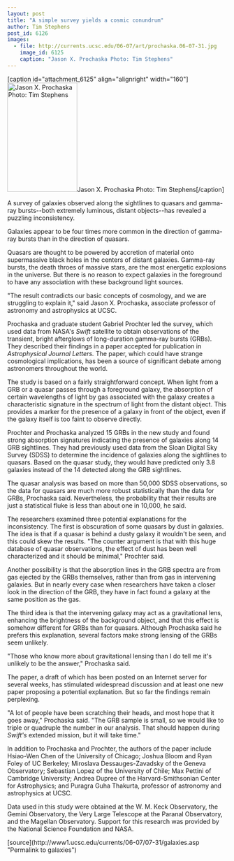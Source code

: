 ```yaml
---
layout: post
title: "A simple survey yields a cosmic conundrum"
author: Tim Stephens 
post_id: 6126
images:
  - file: http://currents.ucsc.edu/06-07/art/prochaska.06-07-31.jpg
    image_id: 6125
    caption: "Jason X. Prochaska Photo: Tim Stephens"
---
```


[caption id="attachment_6125" align="alignright" width="160"]<a href="http://localhost/mysite/wp-content/uploads/2006/07/prochaska.06-07-31.jpg"><img class="size-full wp-image-6125" src="http://localhost/mysite/wp-content/uploads/2006/07/prochaska.06-07-31.jpg" alt="Jason X. Prochaska Photo: Tim Stephens" width="160" height="250" /></a>Jason X. Prochaska Photo: Tim Stephens[/caption]
<a name="content" id="content"></a>
<p>
  A survey of galaxies observed along the sightlines to quasars and gamma-ray bursts--both extremely luminous, distant objects--has revealed a puzzling inconsistency.
</p>
<p>
  Galaxies appear to be four times more common in the direction of gamma-ray bursts than in the direction of quasars.
</p>
<p>
  Quasars are thought to be powered by accretion of material onto supermassive black holes in the centers of distant galaxies. Gamma-ray bursts, the death throes of massive stars, are the most energetic explosions in the universe. But there is no reason to expect galaxies in the foreground to have any association with these background light sources.
</p>
<p>
  "The result contradicts our basic concepts of cosmology, and we are struggling to explain it," said Jason X. Prochaska, associate professor of astronomy and astrophysics at UCSC.
</p>
<p>
  Prochaska and graduate student Gabriel Prochter led the survey, which used data from NASA's <i>Swift</i> satellite to obtain observations of the transient, bright afterglows of long-duration gamma-ray bursts (GRBs). They described their findings in a paper accepted for publication in <i>Astrophysical Journal Letters.</i> The paper, which could have strange cosmological implications, has been a source of significant debate among astronomers throughout the world.
</p>
<p>
  The study is based on a fairly straightforward concept. When light from a GRB or a quasar passes through a foreground galaxy, the absorption of certain wavelengths of light by gas associated with the galaxy creates a characteristic signature in the spectrum of light from the distant object. This provides a marker for the presence of a galaxy in front of the object, even if the galaxy itself is too faint to observe directly.
</p>
<p>
  Prochter and Prochaska analyzed 15 GRBs in the new study and found strong absorption signatures indicating the presence of galaxies along 14 GRB sightlines. They had previously used data from the Sloan Digital Sky Survey (SDSS) to determine the incidence of galaxies along the sightlines to quasars. Based on the quasar study, they would have predicted only 3.8 galaxies instead of the 14 detected along the GRB sightlines.
</p>
<p>
  The quasar analysis was based on more than 50,000 SDSS observations, so the data for quasars are much more robust statistically than the data for GRBs, Prochaska said. Nevertheless, the probability that their results are just a statistical fluke is less than about one in 10,000, he said.
</p>
<p>
  The researchers examined three potential explanations for the inconsistency. The first is obscuration of some quasars by dust in galaxies. The idea is that if a quasar is behind a dusty galaxy it wouldn't be seen, and this could skew the results. "The counter argument is that with this huge database of quasar observations, the effect of dust has been well characterized and it should be minimal," Prochter said.
</p>
<p>
  Another possibility is that the absorption lines in the GRB spectra are from gas ejected by the GRBs themselves, rather than from gas in intervening galaxies. But in nearly every case when researchers have taken a closer look in the direction of the GRB, they have in fact found a galaxy at the same position as the gas.
</p>
<p>
  The third idea is that the intervening galaxy may act as a gravitational lens, enhancing the brightness of the background object, and that this effect is somehow different for GRBs than for quasars. Although Prochaska said he prefers this explanation, several factors make strong lensing of the GRBs seem unlikely.
</p>
<p>
  "Those who know more about gravitational lensing than I do tell me it's unlikely to be the answer," Prochaska said.
</p>
<p>
  The paper, a draft of which has been posted on an Internet server for several weeks, has stimulated widespread discussion and at least one new paper proposing a potential explanation. But so far the findings remain perplexing.
</p>
<p>
  "A lot of people have been scratching their heads, and most hope that it goes away," Prochaska said. "The GRB sample is small, so we would like to triple or quadruple the number in our analysis. That should happen during <i>Swift's</i> extended mission, but it will take time."
</p>
<p>
  In addition to Prochaska and Prochter, the authors of the paper include Hsiao-Wen Chen of the University of Chicago; Joshua Bloom and Ryan Foley of UC Berkeley; Miroslava Dessauges-Zavadsky of the Geneva Observatory; Sebastian Lopez of the University of Chile; Max Pettini of Cambridge University; Andrea Dupree of the Harvard-Smithsonian Center for Astrophysics; and Puragra Guha Thakurta, professor of astronomy and astrophysics at UCSC.
</p>
<p>
  Data used in this study were obtained at the W. M. Keck Observatory, the Gemini Observatory, the Very Large Telescope at the Paranal Observatory, and the Magellan Observatory. Support for this research was provided by the National Science Foundation and NASA.
</p>
[source](http://www1.ucsc.edu/currents/06-07/07-31/galaxies.asp "Permalink to galaxies")
